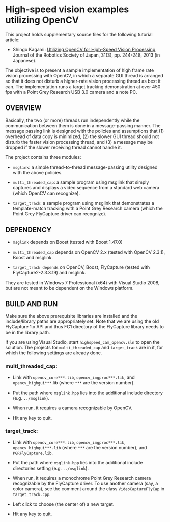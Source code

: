 # High-speed vision examples utilizing OpenCV

This project holds supplementary source files for the following
tutorial article: 

- Shingo Kagami: [Utilizing OpenCV for High-Speed Vision Processing](https://www.jstage.jst.go.jp/article/jrsj/31/3/31_31_244/_article/), Journal of the Robotics Society of Japan, 31(3), pp. 244-248, 2013 (in Japanese).

The objective is to present a sample implementation of high frame rate
vision processing with OpenCV, in which a separate GUI thread is
arranged so that it does not disturb a higher-rate vision processing
thread as best it can.  The implementation runs a target tracking
demonstration at over 450 fps with a Point Grey Research USB 3.0
camera and a note PC.


## OVERVIEW

Basically, the two (or more) threads run independently while the
communication between them is done in a message-passing manner.  The
message passing link is designed with the policies and assumptions
that (1) overhead of data copy is minimized, (2) the slower GUI thread
should not disturb the faster vision processing thread, and (3) a
message may be dropped if the slower receiving thread cannot handle
it.

The project contains three modules: 

- `msglink`: a simple thread-to-thread message-passing utility designed
with the above policies.

- `multi_threaded_cap`: a sample program using msglink that simply
captures and displays a video sequence from a standard web camera
(which OpenCV can recognize). 

- `target_track`: a sample program using msglink that demonstrates a
template-match tracking with a Point Grey Research camera (which
the Point Grey FlyCapture driver can recognize). 



## DEPENDENCY

- `msglink` depends on Boost (tested with Boost 1.47.0)

- `multi_threaded_cap` depends on OpenCV 2.x (tested with OpenCV 2.3.1),
Boost and msglink.

- `target_track depends` on OpenCV, Boost, FlyCapture (tested with
FlyCapture2-2.3.3.19) and msglink.

They are tested in Windows 7 Professional (x64) with Visual Studio
2008, but are not meant to be dependent on the Windows platform. 


## BUILD AND RUN

Make sure the above prerequisite libraries are installed and the
include/library paths are appropriately set.  Note that we are using
the old FlyCapture 1.x API and thus FC1 directory of the FlyCapture
library needs to be in the library path. 

If you are using Visual Studio, start `highspeed_cam_opencv.sln` to open
the solution.  The projects for `multi_threaded_cap` and `target_track`
are in it, for which the following settings are already done. 

### multi_threaded_cap: 

- Link with `opencv_core***.lib`, `opencv_imgproc***.lib`, and
`opencv_highgui***`.lib (where `***` are the version number). 

- Put the path where `msglink.hpp` lies into the additional include
  directory (e.g. `../msglink`). 

- When run, it requires a camera recognizable by OpenCV. 

- Hit any key to quit. 

### target_track: 

- Link with `opencv_core***.lib`, `opencv_imgproc***.lib`,
`opencv_highgui***.lib` (where `***` are the version number), and
`PGRFlyCapture.lib`.

- Put the path where `msglink.hpp` lies into the additional include
directories setting (e.g. `../msglink`). 

- When run, it requires a monochrome Point Grey Research camera
recognizable by the FlyCapture driver.  To use another camera (say,
a color camera), see the comment around the class
`VideoCaptureFlyCap` in `target_track.cpp`. 

- Left click to choose (the center of) a new target. 

- Hit any key to quit. 
